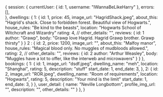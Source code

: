 {
  session: {
    currentUser: {
      id: 1,
      username: "IWannaBeLikeHarry"
    },
    errors: [],  
  },
  dwellings: {
    1: {
      id: 1,
      price: 45,
      image_url: "HagridShack.jpeg",
      about_this: "Hagrid's shack.  Close to forbidden forest.   Beautiful view of Hogwarts.",
      house_rules: "Be kind to the beasts",
      location: "Hogwarts School of Witchcraft and Wizardry"
      rating: 4,
      // other_details: "",
      reviews: {
        id: 1
        author: "Grawp",
        body: "Grawp love Hagrid.  Hagrid Grawp brother.  Grawp thirsty"
      }
    }
    2 : {
      id: 2,
      price: 1200,
      image_url: "",
      about_this: "Malfoy manor",
      house_rules: "Magical blood only.  No muggles of mudbloods allowed.",
      rating: 2,
      // other_details: "",
      reviews: {
        id: 2
        author: "Arthur Weasley",
        body: "Muggles have a lot to offer, like the interweb and microwavers"
      }
    }
  },
  bookings: {
    1: {
      id: 1,
      image_url: "dsdf.jpeg",
      dwelling_name: "meh",
      location: "Shanghai",
      rating: 5,
      description: "stuff"
      start_date: 1,
      end_date: 3,
    },
    2: {
      id: 2,
      image_url: "ROR.jpeg",
      dwelling_name: "Room of requirements",
      location: "Hogwarts",
      rating: 5,
      description: "Your mind is the limit"
      start_date: 1,
      end_date: 3,
    }
  },
  user_detail: {
    name: "Neville Longbottom",
    profile_img_url: "",
    description: "",
    other_details: ""
    }
  },
}
